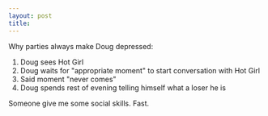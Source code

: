 ```yaml
---
layout: post
title: 
---
```


Why parties always make Doug depressed:

<ol>
<li>
Doug sees Hot Girl

<li>
Doug waits for "appropriate moment" to start conversation with Hot Girl

<li>
Said moment "never comes"

<li>
Doug spends rest of evening telling himself what a loser he is

</ol>
Someone give me some social skills. Fast.
